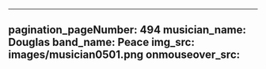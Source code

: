 ------
pagination_pageNumber: 494
musician_name: Douglas
band_name: Peace
img_src: images/musician0501.png
onmouseover_src: 
------